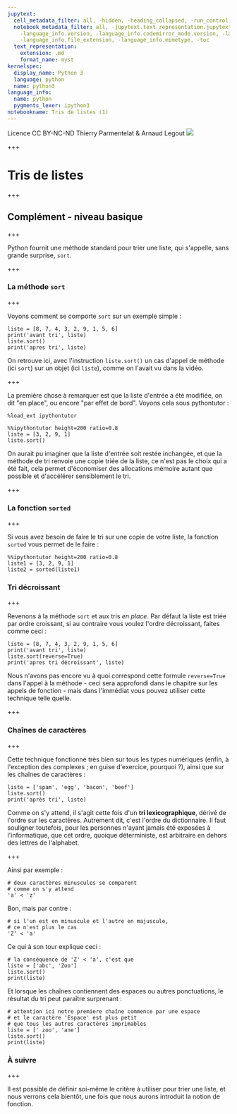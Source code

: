 ```yaml
---
jupytext:
  cell_metadata_filter: all, -hidden, -heading_collapsed, -run_control, -trusted
  notebook_metadata_filter: all, -jupytext.text_representation.jupytext_version, -jupytext.text_representation.format_version,
    -language_info.version, -language_info.codemirror_mode.version, -language_info.codemirror_mode,
    -language_info.file_extension, -language_info.mimetype, -toc
  text_representation:
    extension: .md
    format_name: myst
kernelspec:
  display_name: Python 3
  language: python
  name: python3
language_info:
  name: python
  pygments_lexer: ipython3
notebookname: Tris de listes (1)
---
```


<div class="licence">
<span>Licence CC BY-NC-ND</span>
<span>Thierry Parmentelat &amp; Arnaud Legout</span>
<span><img src="media/both-logos-small-alpha.png" /></span>
</div>

+++

# Tris de listes

+++

## Complément - niveau basique

+++

Python fournit une méthode standard pour trier une liste, qui s'appelle, sans grande surprise, `sort`.

+++

### La méthode `sort`

+++

Voyons comment se comporte `sort` sur un exemple simple :

```{code-cell} ipython3
liste = [8, 7, 4, 3, 2, 9, 1, 5, 6]
print('avant tri', liste)
liste.sort()
print('apres tri', liste)
```

On retrouve ici, avec l'instruction `liste.sort()` un cas d'appel de méthode (ici `sort`) sur un objet (ici `liste`), comme on l'avait vu dans la vidéo.

+++

La première chose à remarquer est que la liste d'entrée a été modifiée, on dit "en place", ou encore "par effet de bord". Voyons cela sous pythontutor :

```{code-cell} ipython3
%load_ext ipythontutor
```

```{code-cell} ipython3
%%ipythontutor height=200 ratio=0.8
liste = [3, 2, 9, 1]
liste.sort()
```

On aurait pu imaginer que la liste d'entrée soit restée inchangée, et que la méthode de tri renvoie une copie triée de la liste, ce n'est pas le choix qui a été fait, cela permet d'économiser des allocations mémoire autant que possible et d'accélérer sensiblement le tri.

+++

### La fonction `sorted`

+++

Si vous avez besoin de faire le tri sur une copie de votre liste, la fonction `sorted` vous permet de le faire :

```{code-cell} ipython3
%%ipythontutor height=200 ratio=0.8
liste1 = [3, 2, 9, 1]
liste2 = sorted(liste1)
```

### Tri décroissant

+++

Revenons à la méthode `sort` et aux tris *en place*. Par défaut la liste est triée par ordre croissant, si au contraire vous voulez l'ordre décroissant, faites comme ceci :

```{code-cell} ipython3
liste = [8, 7, 4, 3, 2, 9, 1, 5, 6]
print('avant tri', liste)
liste.sort(reverse=True)
print('apres tri décroissant', liste)
```

Nous n'avons pas encore vu à quoi correspond cette formule `reverse=True` dans l'appel à la méthode - ceci sera approfondi dans le chapitre sur les appels de fonction - mais dans l'immédiat vous pouvez utiliser cette technique telle quelle.

+++

### Chaînes de caractères

+++

Cette technique fonctionne très bien sur tous les types numériques (enfin, à l'exception des complexes ; en guise d'exercice, pourquoi ?), ainsi que sur les chaînes de caractères :

```{code-cell} ipython3
liste = ['spam', 'egg', 'bacon', 'beef']
liste.sort()
print('après tri', liste)
```

Comme on s'y attend, il s'agit cette fois d'un **tri lexicographique**, dérivé de l'ordre sur les caractères. Autrement dit, c'est l'ordre du dictionnaire. Il faut souligner toutefois, pour les personnes n'ayant jamais été exposées à l'informatique, que cet ordre, quoique déterministe, est arbitraire en dehors des lettres de l'alphabet.

+++

Ainsi par exemple :

```{code-cell} ipython3
# deux caractères minuscules se comparent
# comme on s'y attend
'a' < 'z'
```

Bon, mais par contre :

```{code-cell} ipython3
# si l'un est en minuscule et l'autre en majuscule,
# ce n'est plus le cas
'Z' < 'a'
```

Ce qui à son tour explique ceci :

```{code-cell} ipython3
# la conséquence de 'Z' < 'a', c'est que
liste = ['abc', 'Zoo']
liste.sort()
print(liste)
```

Et lorsque les chaînes contiennent des espaces ou autres ponctuations, le résultat du tri peut paraître surprenant :

```{code-cell} ipython3
# attention ici notre premiere chaîne commence par une espace
# et le caractère 'Espace' est plus petit
# que tous les autres caractères imprimables
liste = [' zoo', 'ane']
liste.sort()
print(liste)
```

### À suivre

+++

Il est possible de définir soi-même le critère à utiliser pour trier une liste, et nous verrons cela bientôt, une fois que nous aurons introduit la notion de fonction.
